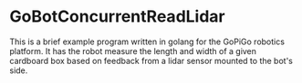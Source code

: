 # GoBotConcurrentReadLidar
This is a brief example program written in golang for the GoPiGo robotics platform.
It has the robot measure the length and width of a given cardboard box based on feedback from a lidar sensor mounted to the bot's side.
